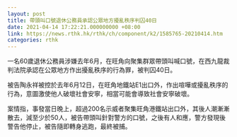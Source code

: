 ```yaml
---
layout: post
title: 帶頭叫口號退休公務員承認公眾地方擾亂秩序判囚40日
date: 2021-04-14 17:22:21.000000000 +08:00
link: https://news.rthk.hk/rthk/ch/component/k2/1585765-20210414.htm
categories: rthk
---
```


一名60歲退休公務員涉嫌去年6月，在旺角向聚集群眾帶頭叫喊口號，在西九龍裁判法院承認在公眾地方作出擾亂秩序的行為罪，被判囚40日。

被告陶永祥被控於去年6月12日，在旺角地鐵站E1出口外，作出喧嘩或擾亂秩序的行為，意圖激使他人破壞社會安寧，相當可能會導致社會安寧破壞。

案情指，事發當日晚上，超過200名示威者聚集旺角港鐵站出口外，其後人潮漸漸散去，減至少於50人，被告帶頭叫針對警方的口號，之後有人和應，警方發現後警告他停止，被告隨即轉身逃跑，最終被捕。
